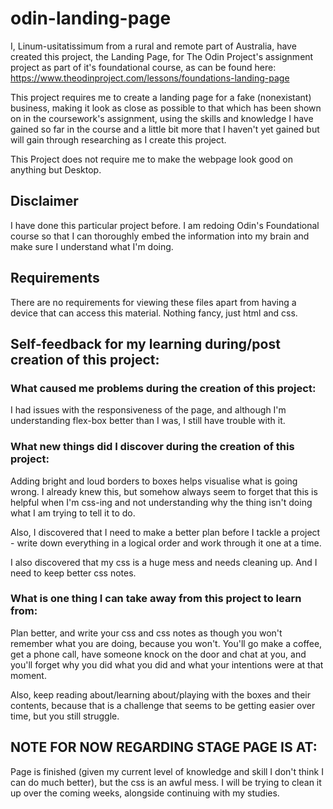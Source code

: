 # odin-landing-page

I, Linum-usitatissimum from a rural and remote part of Australia, have created this project, the Landing Page, for The Odin Project's assignment project as part of it's foundational course, as can be found here: https://www.theodinproject.com/lessons/foundations-landing-page 

This project requires me to create a landing page for a fake (nonexistant) business, making it look as close as possible to that which has been shown on in the coursework's assignment, using the skills and knowledge I have gained so far in the course and a little bit more that I haven't yet gained but will gain through researching as I create this project.

This Project does not require me to make the webpage look good on anything but Desktop.

## Disclaimer

I have done this particular project before. I am redoing Odin's Foundational course so that I can thoroughly embed the information into my brain and make sure I understand what I'm doing. 

## Requirements

There are no requirements for viewing these files apart from having a device that can access this material. Nothing fancy, just html and css.


## Self-feedback for my learning during/post creation of this project:


### What caused me problems during the creation of this project:

I had issues with the responsiveness of the page, and although I'm understanding flex-box better than I was, I still have trouble with it.

### What new things did I discover during the creation of this project:

Adding bright and loud borders to boxes helps visualise what is going wrong. I already knew this, but somehow always seem to forget that this is helpful when I'm css-ing and not understanding why the thing isn't doing what I am trying to tell it to do.

Also, I discovered that I need to make a better plan before I tackle a project - write down everything in a logical order and work through it one at a time. 

I also discovered that my css is a huge mess and needs cleaning up. And I need to keep better css notes.

### What is one thing I can take away from this project to learn from:

Plan better, and write your css and css notes as though you won't remember what you are doing, because you won't. You'll go make a coffee, get a phone call, have someone knock on the door and chat at you, and you'll forget why you did what you did and what your intentions were at that moment.

Also, keep reading about/learning about/playing with the boxes and their contents, because that is a challenge that seems to be getting easier over time, but you still struggle.

## NOTE FOR NOW REGARDING STAGE PAGE IS AT:

Page is finished (given my current level of knowledge and skill I don't think I can do much better), but the css is an awful mess. I will be trying to clean it up over the coming weeks, alongside continuing with my studies.

